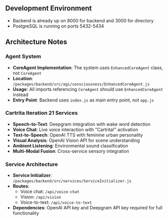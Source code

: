 ## Development Environment

- Backend is already up on 8000 for backend and 3000 for directory
- PostgreSQL is running on ports 5432-5434

## Architecture Notes

### Agent System
- **CoreAgent Implementation**: The system uses `EnhancedCoreAgent` class, not `CoreAgent`
- **Location**: `/packages/backend/src/agi/consciousness/EnhancedCoreAgent.js`
- **Usage**: All imports referencing `CoreAgent` should use `EnhancedCoreAgent` instead
- **Entry Point**: Backend uses `index.js` as main entry point, not `app.js`

### Cartrita Iteration 21 Services
- **Speech-to-Text**: Deepgram integration with wake word detection
- **Voice Chat**: Live voice interaction with "Cartrita!" activation
- **Text-to-Speech**: OpenAI TTS with feminine urban personality
- **Visual Analysis**: OpenAI Vision API for scene understanding
- **Ambient Listening**: Environmental sound classification
- **Multi-Modal Fusion**: Cross-service sensory integration

### Service Architecture
- **Service Initializer**: `/packages/backend/src/services/ServiceInitializer.js`
- **Routes**: 
  - Voice chat: `/api/voice-chat`
  - Vision: `/api/vision`
  - Voice-to-text: `/api/voice-to-text`
- **Dependencies**: OpenAI API key and Deepgram API key required for full functionality
